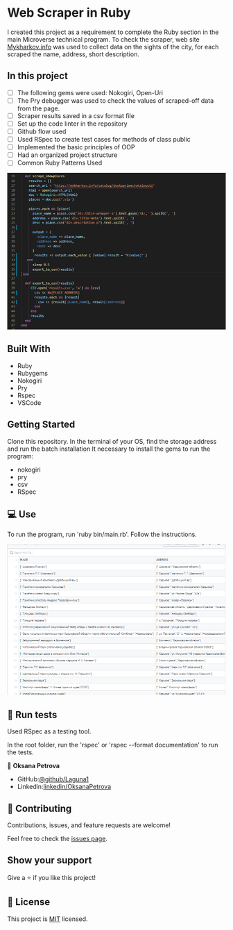 # Web Scraper in Ruby
I created this project as a requirement to complete the Ruby section in the main Microverse technical program.
To check the scraper, web site [Mykharkov.info](https://mykharkov.info/catalog/dostoprimechatelnosti)  was used to collect data on the sights of the city, for each 
scraped the name, address, short description.

## In this project
- [ ] The following gems were used: Nokogiri, Open-Uri
- [ ] The Pry debugger was used to check the values ​​of scraped-off data from the page.
- [ ] Scraper results saved in a csv format file
- [ ] Set up the code linter in the repository
- [ ] Github flow used
- [ ] Used RSpec to create test cases for methods of class public
- [ ] Implemented the basic principles of OOP
- [ ] Had an organized project structure
- [ ] Common Ruby Patterns Used

![CSV.file](./code_example.png)


##  Built With

- Ruby 
- Rubygems 
- Nokogiri 
- Pry
- Rspec 
- VSCode 


## Getting Started 
Clone this repository.
In the terminal of your OS, find the storage address and run the batch installation
It  necessary to install the gems to run the program:
- nokogiri
- pry
- csv
- RSpec

## 💻 Use
To run the program, run 'ruby bin/​​main.rb'.
Follow the instructions.


![CSV.file](./result_csv.png)


## 📝 Run tests
Used RSpec as a testing tool.


In the root folder, run the 'rspec' or 'rspec --format documentation' to run the tests.



👤 **Oksana Petrova**

- GitHub:[@github/Laguna1](https://github.com/Laguna1)
- Linkedin:[linkedin/OksanaPetrova](https://www.linkedin.com/in/oksana-petrova-005bb0145/)



## 🤝 Contributing

Contributions, issues, and feature requests are welcome!

Feel free to check the [issues page]().

## Show your support

Give a ⭐️ if you like this project!

## 📝 License

This project is [MIT](lic.url) licensed.